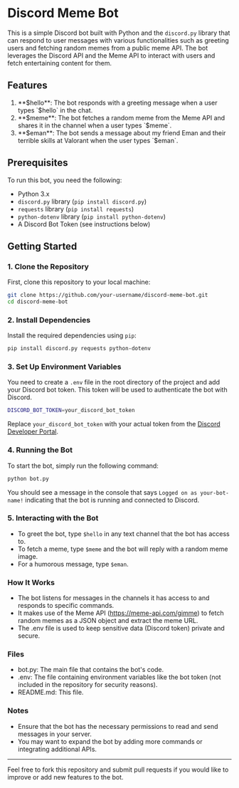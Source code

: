 # Discord Meme Bot

This is a simple Discord bot built with Python and the `discord.py` library that can respond to user messages with various functionalities such as greeting users and fetching random memes from a public meme API. The bot leverages the Discord API and the Meme API to interact with users and fetch entertaining content for them.

## Features

1. **$hello**: The bot responds with a greeting message when a user types `$hello` in the chat.
2. **$meme**: The bot fetches a random meme from the Meme API and shares it in the channel when a user types `$meme`.
3. **$eman**: The bot sends a  message about my friend Eman and their terrible skills at Valorant when the user types `$eman`.

## Prerequisites

To run this bot, you need the following:

- Python 3.x
- `discord.py` library (`pip install discord.py`)
- `requests` library (`pip install requests`)
- `python-dotenv` library (`pip install python-dotenv`)
- A Discord Bot Token (see instructions below)

## Getting Started

### 1. Clone the Repository

First, clone this repository to your local machine:

```bash
git clone https://github.com/your-username/discord-meme-bot.git
cd discord-meme-bot
```

### 2. Install Dependencies

Install the required dependencies using `pip`:

```bash
pip install discord.py requests python-dotenv
```

### 3. Set Up Environment Variables

You need to create a `.env` file in the root directory of the project and add your Discord bot token. This token will be used to authenticate the bot with Discord.

```bash
DISCORD_BOT_TOKEN=your_discord_bot_token
```

Replace `your_discord_bot_token` with your actual token from the [Discord Developer Portal](https://discord.com/developers/applications).

### 4. Running the Bot

To start the bot, simply run the following command:

```bash
python bot.py
```

You should see a message in the console that says `Logged on as your-bot-name!` indicating that the bot is running and connected to Discord.

### 5. Interacting with the Bot

- To greet the bot, type `$hello` in any text channel that the bot has access to.
- To fetch a meme, type `$meme` and the bot will reply with a random meme image.
- For a humorous message, type `$eman`.

### How It Works
- The bot listens for messages in the channels it has access to and responds to specific commands.
- It makes use of the Meme API (https://meme-api.com/gimme) to fetch random memes as a JSON object and extract the meme URL.
- The .env file is used to keep sensitive data (Discord token) private and secure.
### Files
- bot.py: The main file that contains the bot's code.
- .env: The file containing environment variables like the bot token (not included in the repository for security reasons).
- README.md: This file.

### Notes
- Ensure that the bot has the necessary permissions to read and send messages in your server.
- You may want to expand the bot by adding more commands or integrating additional APIs.
---
Feel free to fork this repository and submit pull requests if you would like to improve or add new features to the bot.

